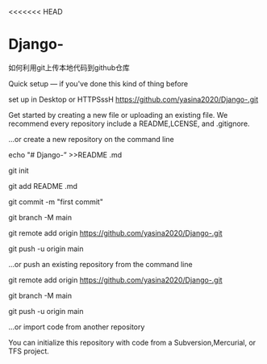 <<<<<<< HEAD
# Django-

如何利用git上传本地代码到github仓库

Quick setup — if you've done this kind of thing before

set up in Desktop or HTTPSssH https://github.com/yasina2020/Django-.git

Get started by creating a new file or uploading an existing file. We recommend every repository include a README,LCENSE, and .gitignore.

...or create a new repository on the command line

echo "# Django-” >>README .md

git init

git add README .md

git commit -m "first commit"

git branch -M main

git remote add origin https://github.com/yasina2020/Django-.git

git push -u origin main


...or push an existing repository from the command line

git remote add origin https://github.com/yasina2020/Django-.git

git branch -M main

git push -u origin main


...or import code from another repository

You can initialize this repository with code from a Subversion,Mercurial, or TFS project.
